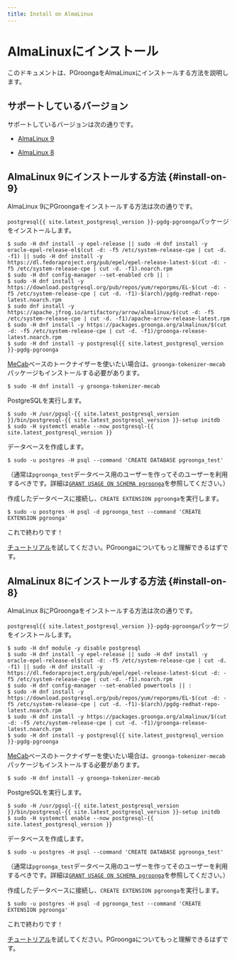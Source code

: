 ```yaml
---
title: Install on AlmaLinux
---
```


# AlmaLinuxにインストール

このドキュメントは、PGroongaをAlmaLinuxにインストールする方法を説明します。

## サポートしているバージョン

サポートしているバージョンは次の通りです。

  * [AlmaLinux 9](#install-on-9)

  * [AlmaLinux 8](#install-on-8)

## AlmaLinux 9にインストールする方法 {#install-on-9}

AlmaLinux 9にPGroongaをインストールする方法は次の通りです。

`postgresql{{ site.latest_postgresql_version }}-pgdg-pgroonga`パッケージをインストールします。

```console
$ sudo -H dnf install -y epel-release || sudo -H dnf install -y oracle-epel-release-el$(cut -d: -f5 /etc/system-release-cpe | cut -d. -f1) || sudo -H dnf install -y https://dl.fedoraproject.org/pub/epel/epel-release-latest-$(cut -d: -f5 /etc/system-release-cpe | cut -d. -f1).noarch.rpm
$ sudo -H dnf config-manager --set-enabled crb || :
$ sudo -H dnf install -y https://download.postgresql.org/pub/repos/yum/reporpms/EL-$(cut -d: -f5 /etc/system-release-cpe | cut -d. -f1)-$(arch)/pgdg-redhat-repo-latest.noarch.rpm
$ sudo dnf install -y https://apache.jfrog.io/artifactory/arrow/almalinux/$(cut -d: -f5 /etc/system-release-cpe | cut -d. -f1)/apache-arrow-release-latest.rpm
$ sudo -H dnf install -y https://packages.groonga.org/almalinux/$(cut -d: -f5 /etc/system-release-cpe | cut -d. -f1)/groonga-release-latest.noarch.rpm
$ sudo -H dnf install -y postgresql{{ site.latest_postgresql_version }}-pgdg-pgroonga
```

[MeCab](http://taku910.github.io/mecab/)ベースのトークナイザーを使いたい場合は、`groonga-tokenizer-mecab`パッケージもインストールする必要があります。

```console
$ sudo -H dnf install -y groonga-tokenizer-mecab
```

PostgreSQLを実行します。

```console
$ sudo -H /usr/pgsql-{{ site.latest_postgresql_version }}/bin/postgresql-{{ site.latest_postgresql_version }}-setup initdb
$ sudo -H systemctl enable --now postgresql-{{ site.latest_postgresql_version }}
```

データベースを作成します。

```console
$ sudo -u postgres -H psql --command 'CREATE DATABASE pgroonga_test'
```

（通常は`pgroonga_test`データベース用のユーザーを作ってそのユーザーを利用するべきです。詳細は[`GRANT USAGE ON SCHEMA pgroonga`](../reference/grant-usage-on-schema-pgroonga.html)を参照してください。）

作成したデータベースに接続し、`CREATE EXTENSION pgroonga`を実行します。

```console
$ sudo -u postgres -H psql -d pgroonga_test --command 'CREATE EXTENSION pgroonga'
```

これで終わりです！

[チュートリアル](../tutorial/)を試してください。PGroongaについてもっと理解できるはずです。

## AlmaLinux 8にインストールする方法 {#install-on-8}

AlmaLinux 8にPGroongaをインストールする方法は次の通りです。

`postgresql{{ site.latest_postgresql_version }}-pgdg-pgroonga`パッケージをインストールします。

```console
$ sudo -H dnf module -y disable postgresql
$ sudo -H dnf install -y epel-release || sudo -H dnf install -y oracle-epel-release-el$(cut -d: -f5 /etc/system-release-cpe | cut -d. -f1) || sudo -H dnf install -y https://dl.fedoraproject.org/pub/epel/epel-release-latest-$(cut -d: -f5 /etc/system-release-cpe | cut -d. -f1).noarch.rpm
$ sudo -H dnf config-manager --set-enabled powertools || :
$ sudo -H dnf install -y https://download.postgresql.org/pub/repos/yum/reporpms/EL-$(cut -d: -f5 /etc/system-release-cpe | cut -d. -f1)-$(arch)/pgdg-redhat-repo-latest.noarch.rpm
$ sudo -H dnf install -y https://packages.groonga.org/almalinux/$(cut -d: -f5 /etc/system-release-cpe | cut -d. -f1)/groonga-release-latest.noarch.rpm
$ sudo -H dnf install -y postgresql{{ site.latest_postgresql_version }}-pgdg-pgroonga
```

[MeCab](http://taku910.github.io/mecab/)ベースのトークナイザーを使いたい場合は、`groonga-tokenizer-mecab`パッケージもインストールする必要があります。

```console
$ sudo -H dnf install -y groonga-tokenizer-mecab
```

PostgreSQLを実行します。

```console
$ sudo -H /usr/pgsql-{{ site.latest_postgresql_version }}/bin/postgresql-{{ site.latest_postgresql_version }}-setup initdb
$ sudo -H systemctl enable --now postgresql-{{ site.latest_postgresql_version }}
```

データベースを作成します。

```console
$ sudo -u postgres -H psql --command 'CREATE DATABASE pgroonga_test'
```

（通常は`pgroonga_test`データベース用のユーザーを作ってそのユーザーを利用するべきです。詳細は[`GRANT USAGE ON SCHEMA pgroonga`](../reference/grant-usage-on-schema-pgroonga.html)を参照してください。）

作成したデータベースに接続し、`CREATE EXTENSION pgroonga`を実行します。

```console
$ sudo -u postgres -H psql -d pgroonga_test --command 'CREATE EXTENSION pgroonga'
```

これで終わりです！

[チュートリアル](../tutorial/)を試してください。PGroongaについてもっと理解できるはずです。
